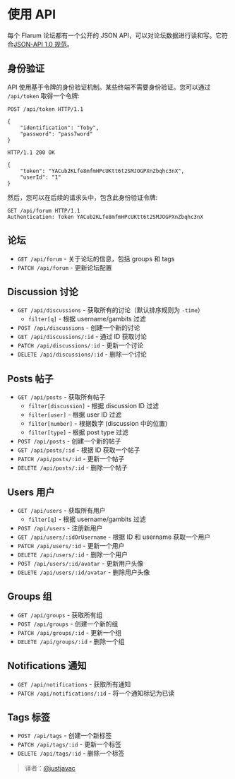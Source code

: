 # 使用 API

每个 Flarum 论坛都有一个公开的 JSON API，可以对论坛数据进行读和写。它符合[JSON-API 1.0 规范](http://jsonapi.org.cn/)。

## 身份验证

API 使用基于令牌的身份验证机制。某些终端不需要身份验证。您可以通过 `/api/token` 取得一个令牌:

    POST /api/token HTTP/1.1

    {
        "identification": "Toby",
        "password": "pass7word"
    }
    
    HTTP/1.1 200 OK
    
    {
        "token": "YACub2KLfe8mfmHPcUKtt6t2SMJOGPXnZbqhc3nX",
        "userId": "1"
    }

然后，您可以在后续的请求头中，包含此身份验证令牌:

    GET /api/forum HTTP/1.1
    Authentication: Token YACub2KLfe8mfmHPcUKtt6t2SMJOGPXnZbqhc3nX

## 论坛

* `GET /api/forum` - 关于论坛的信息，包括 groups 和 tags
* `PATCH /api/forum` - 更新论坛配置

## Discussion 讨论

* `GET /api/discussions` - 获取所有的讨论（默认排序规则为 `-time`）
    * `filter[q]` - 根据 username/gambits 过滤
* `POST /api/discussions` - 创建一个新的讨论
* `GET /api/discussions/:id` - 通过 ID 获取讨论
* `PATCH /api/discussions/:id` - 更新一个讨论
* `DELETE /api/discussions/:id` - 删除一个讨论

## Posts 帖子

* `GET /api/posts` - 获取所有帖子
    * `filter[discussion]` - 根据 discussion ID 过滤
    * `filter[user]` - 根据 user ID 过滤
    * `filter[number]` - 根据数字 (discussion 中的位置)
    * `filter[type]` - 根据 post type 过滤
* `POST /api/posts` - 创建一个新的帖子
* `GET /api/posts/:id` - 根据 ID 获取一个帖子
* `PATCH /api/posts/:id` - 更新一个帖子
* `DELETE /api/posts/:id` - 删除一个帖子

## Users 用户

* `GET /api/users` - 获取所有用户
    * `filter[q]` - 根据 username/gambits 过滤
* `POST /api/users` - 注册新用户
* `GET /api/users/:idOrUsername` - 根据 ID 和 username 获取一个用户
* `PATCH /api/users/:id` - 更新一个用户
* `DELETE /api/users/:id` - 删除一个用户
* `POST /api/users/:id/avatar` - 更新用户头像
* `DELETE /api/users/:id/avatar` - 删除用户头像

## Groups 组

* `GET /api/groups` - 获取所有组
* `POST /api/groups` - 创建一个新的组
* `PATCH /api/groups/:id` - 更新一个组
* `DELETE /api/groups/:id` - 删除一个组

## Notifications 通知

* `GET /api/notifications` - 获取所有通知
* `PATCH /api/notifications/:id` - 将一个通知标记为已读

## Tags 标签

* `POST /api/tags` - 创建一个新标签
* `PATCH /api/tags/:id` - 更新一个标签
* `DELETE /api/tags/:id` - 删除一个标签

> 译者：[@justjavac](https://github.com/justjavac)
<!-- 17/1/21 Checked by ttnl -->
